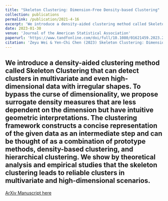 ```yaml
---
title: "Skeleton Clustering: Dimension-Free Density-based Clustering"
collection: publications
permalink: /publication/2021-4-16
excerpt: 'We introduce a density-aided clustering method called Skeleton Clustering that can detect clusters in multivariate and even high-dimensional data with irregular shapes. To bypass the curse of dimensionality, we propose surrogate density measures that are less dependent on the dimension but have intuitive geometric interpretations. The clustering framework constructs a concise representation of the given data as an intermediate step and can be thought of as a combination of prototype methods, density-based clustering, and hierarchical clustering. We show by theoretical analysis and empirical studies that the skeleton clustering leads to reliable clusters in multivariate and high-dimensional scenarios.'
date: 2023-01-30
venue: 'Journal of the American Statistical Association'
paperurl: 'https://www.tandfonline.com/doi/full/10.1080/01621459.2023.2174122'
citation: 'Zeyu Wei & Yen-Chi Chen (2023) Skeleton Clustering: Dimension-Free Density-Aided Clustering, Journal of the American Statistical Association, DOI: 10.1080/01621459.2023.2174122'
---
```

We introduce a density-aided clustering method called Skeleton Clustering that can detect clusters in multivariate and even high-dimensional data with irregular shapes. To bypass the curse of dimensionality, we propose surrogate density measures that are less dependent on the dimension but have intuitive geometric interpretations. The clustering framework constructs a concise representation of the given data as an intermediate step and can be thought of as a combination of prototype methods, density-based clustering, and hierarchical clustering. We show by theoretical analysis and empirical studies that the skeleton clustering leads to reliable clusters in multivariate and high-dimensional scenarios.
---

[ArXiv Manuscript here](https://arxiv.org/abs/2104.10770https://arxiv.org/abs/2104.10770)
